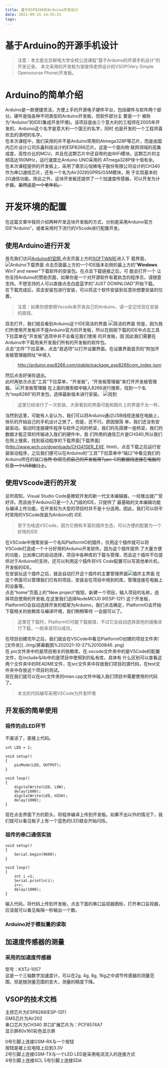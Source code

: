 ```yaml
---
title: 基于ESP8266的Arduino开发设计
date: 2021-09-15 14:55:21
tags:
---
```


# 基于Arduino的开源手机设计
>注意：本文是北京邮电大学全校公选课程“基于Arduino的开源手机设计”的开发记录。
>本文采用的开发板为邹俊伟老师设计的VSOP(Very Simple Opensourse Phone)开发板。

<!--more-->

# Arduino的简单介绍
Arduino是一款便捷灵活，方便上手的开源电子硬件平台，包括硬件与软件两个部分。硬件是指各种不同类型的Arduino开发板，而软件部分主
要是一个
被称为“Arduino”的IDE(集成开发环境)。该项目是由三个意大利的工程师在2005年开发的，Arduino这个名字是意大利一个国王的名字，同时
也是开发的一个工程师喜欢去的酒吧的名字。<br>
在本次课程中，我们采用的并不是Arduino常用的Atmega328P等芯片，而是由国内芯片设计公司乐鑫科技设计的ESP8266芯片。这是一个面向物
联网领域的高集成度，高性价比的MCU，并且在这颗芯片中还自带的由WiFi模块。这颗芯片的主频高达160MHz，运行速度比Arduino UNO采用的
ATmega328P快十倍有余。<br>
在本次课程提供的开发板上，采用了南京沁恒微电子股份有限公司设计的CH340作为串口通信芯片，还有一个名为Air202的GPRS/GSM模块，用
于实现基本的2G通信功能。除此之外，这块开发板还提供了一个加速度传感器，可以开发为计步器。<del>虽然这是一个老年机。</del><br>

# 开发环境的配置
在这篇文章中我将介绍两种开发这块开发板的方式，分别是采用Arduino官方IDE“Arduino”，或者采用时下流行的VScode进行配置开发。

## 使用Arduino进行开发
首先我们访问[Arduino的官网](https://www.arduino.cc),点击页面上方的[SOFTWARE](https://www.arduino.cc/en/software)进入下
载界面，
![Arduino下载界面](../img/屏幕截图%202021-09-15%20161110.png)
点击页面最上方的一个IDE版本右侧的最上方的"<strong>Windows</strong> Win7 and newer"下载软件的安装包。在点击下载链接之后，可
能会打开一个
让你支持Arduino的赞助页面，如果你是一个对开源软件有着执念的程序员，请随意支持。不想支持的人可以直接点击白底蓝字的“JUST 
DOWNLOAD”开始下载。<br>
在下载完成后，双击安装包进行安装，可以将这个软件安装到任意你想要安装的位置。<br>
>注意：如果你想使用Vscode来开发自己的Arduino，请一定记住现在安装的路径。

双击打开，我们就会看到Arduino这个IDE简洁的界面
![简洁的界面](../img/屏幕截图%202021-09-15%20163020.png)
但是，因为我们所使用开发板并不是Arduino官方的开发板，所以在刚刚下载的IDE中点击工具下拉菜单在“开发板”选项中并不会看见我们使用
的开发板，因
因此我们需要在Arduino中下载用来开发我们所有的开发板的软件包。<br>
点击“文件”下拉菜单，点击“首选项”以打开设置界面。在设置界面首页的“附加开发板管理器网址”中填入
>http://arduino.esp8266.com/stable/package_esp8266com_index.json

然后点击好保存退出。<br>
此时再依次点击“工具”下拉菜单，“开发板”，“开发板管理器”来打开开发板管理器。
![开发板管理器](../img/屏幕截图%202021-09-15%20164503.png)
在上面的搜索框中输入8266进行搜索，找到一个名为“esp8266”的开发包，选择最新版本进行安装。
![找到](../img/屏幕截图%202021-09-15%20164718.png)
>这里已经进行了一次安装，大家看到的界面可能和图片上的界面不太一样。

当然到这里，可能有人会认为，我们可以将Arduino通过USB线缆连接在电脑上，快乐的开始自己的手机设计之旅了。但是，还不行。原因很简
单，我们还没有安装驱动。驱动时连接硬件程序与软件之间的桥梁，我们的先搭建一座桥梁，我们的数据才能正常的传输进入我们的硬件中。我
们所用的通信芯片是CH340,所以我们在网上搜索，找到驱动程序的下载界面[下载界面](http://www.wch.cn/downloads/CH341SER_EXE.
html)，点击下载之后运行安装驱动程序，之后我们便可以在Arduino的“工具”下拉菜单中“端口”中看见我们的Arduino所在的端口<del>当然
你得先把自己的开发板用Type-C的数据线连接在电脑的任意一个USB接口上</del>。<br>

## 使用VScode进行的开发
总所周知，Visual Studio Code是微软开发的新一代文本编辑器，一经推出就广受好评。而且由于Arduino只是一个入门级的IDE，只提供了
最基础的文本编辑功能与编译上传功能，在开发较为大型的项目时并不是十分适用。因此，我们可以将平时常用的VSCode改装为Arduino的
IDE.   
>至于为啥选VSCode，因为它拥有丰富的插件生态，可以方便的配置为一个好用的IDE

在VSCode中搜索安装一个名叫PlatformIO的插件，仅用这个插件就可以将VSCode打造成一个十分好用的Arduino开发软件。因为这个插件提供
了大量方便的功能，比如串口的自动选择，项目中各种库的下载与管理，而且这个插件不仅提供对于Arduino的支持，还可以利用这个插件将VS
Code配置可以写其他单片机，开发板的IDE。   
在安装玩这个插件之后，就会自动打开这个插件的主要管理界面![插件主界面](../img/屏幕截图%202021-10-26%20195420.png)
在这个界面可以管理我们已有的项目，安装会在项目中用到的库，管理连接在电脑上的设备等。    
点击“home”页面上的“New project”按钮，新建一个项目，输入项目的名称，选择项目使用的开发板,在这里我们选择NodeMCU0.9(ESP-12F)
这个开发板，PlatformIO会自动选择开发的框架为Arduino，我们点击确定，PlatformIO会开始下载相关的依赖库与编译环境，我们稍稍等待
一会就可以了。    
>这里在下载时，PlatformIO可能下载报错，不过它会自动选择其他的镜像进行下载，一般来说可以成功，

在项目创建完毕之后，我们就会在VSCode中看见PlatformIO创建的项目文件夹![文件夹](../img/屏幕截图%202021-10-27%20100846.
png)   
在.pio文件夹中的是项目相关的依赖库，在.vscode文件夹中的是VSCode的配置文件，在include与lib中的是项目中使用到的私有库，具体有
什么区别可以查看这两个文件夹中的README文件，在src文件夹中存放我们项目的源代码，在test文件夹中存放这个项目的测试。   
现在我们就可以在src文件夹的mian.cpp文件中输入我们项目中需要使用的代码了。   

>本文的代码编写采用VSCode为开发环境

## 开发板的简单使用
### 祖传的点LED环节
不废话了，直接上代码。  
```
int LED = 2;

void setup()
{
    pinMode(LED, OUTPUT);
}

void loop()
{
    digitalWrite(LED, LOW);
    delay(1000);
    digitalWrite(LED, HIGH);
    delay(1000);
}
```
现在点击界面下方的箭头，将程序编译上传到开发板。如果不出以外的情况下，我们就可以看见板子上有一个蓝色的LED就会开始闪烁。    

### 祖传的串口通信实验
```
void setup()
{
    Serial.begin(9600);
}

void loop()
{
    int i =1;
    Serial.println(i);
    i++;
    delay(1000);
}
```
输入代码，将代码上传到开发板，点击下面的串口监视器图标，打开串口监视器，应该就可以看见每隔一秒输出一个数。   

### Arduino对于模拟量的读取

## 加速度传感器的测量
### 采用的加速度传感器
型号：KXTJ-1057   
这是一个三轴数字加速度计，可以在2g, 4g, 8g, 16g之中调节传感器的测量范围，但是随测量范围的变大，测量的精度下降。

## VSOP的技术文档
主控芯片为ESP8266(ESP-12F)   
GMS芯片为Air202   
串口芯片为CH340
并口扩展芯片为：PCF8574A7    
显示屏80x160彩色显示屏   


0号引脚上连接GSM-RX与一个按钮    
按钮是被上拉电阻上拉到3.3V     
2号引脚上连接GSM-TX与一个LED
LED是采用电流流入的连接方式      
4号引脚上连接SCL
5号引脚上连接SDA





















